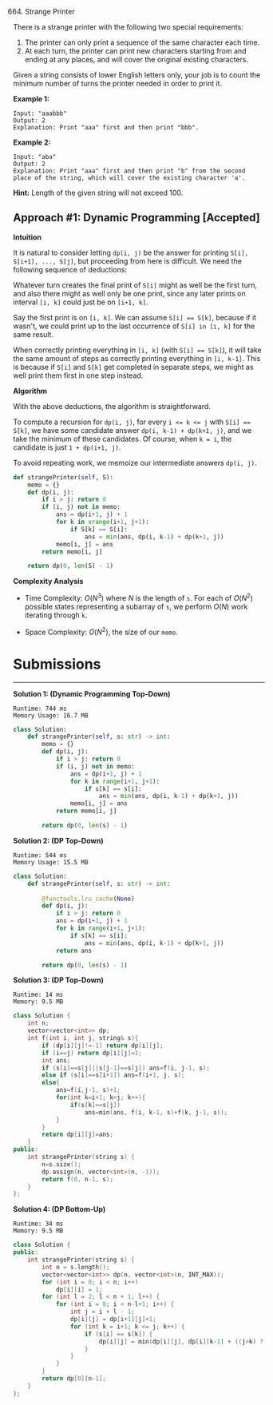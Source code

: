 664. Strange Printer

There is a strange printer with the following two special requirements:

1. The printer can only print a sequence of the same character each time.
1. At each turn, the printer can print new characters starting from and ending at any places, and will cover the original existing characters.

Given a string consists of lower English letters only, your job is to count the minimum number of turns the printer needed in order to print it.

**Example 1:**
```
Input: "aaabbb"
Output: 2
Explanation: Print "aaa" first and then print "bbb".
```

**Example 2:**
```
Input: "aba"
Output: 2
Explanation: Print "aaa" first and then print "b" from the second place of the string, which will cover the existing character 'a'.
```

**Hint:** Length of the given string will not exceed 100.

## Approach #1: Dynamic Programming [Accepted]
**Intuition**

It is natural to consider letting `dp(i, j)` be the answer for printing `S[i], S[i+1], ..., S[j]`, but proceeding from here is difficult. We need the following sequence of deductions:

Whatever turn creates the final print of `S[i]` might as well be the first turn, and also there might as well only be one print, since any later prints on interval `[i, k]` could just be on `[i+1, k]`.

Say the first print is on `[i, k]`. We can assume `S[i] == S[k]`, because if it wasn't, we could print up to the last occurrence of `S[i] in [i, k]` for the same result.

When correctly printing everything in `[i, k]` (with `S[i] == S[k]`), it will take the same amount of steps as correctly printing everything in `[i, k-1]`. This is because if `S[i]` and `S[k]` get completed in separate steps, we might as well print them first in one step instead.

**Algorithm**

With the above deductions, the algorithm is straightforward.

To compute a recursion for `dp(i, j)`, for every `i <= k <= j` with `S[i] == S[k]`, we have some candidate answer `dp(i, k-1) + dp(k+1, j)`, and we take the minimum of these candidates. Of course, when `k = i`, the candidate is just `1 + dp(i+1, j)`.

To avoid repeating work, we memoize our intermediate answers `dp(i, j)`.

```python
def strangePrinter(self, S):
    memo = {}
    def dp(i, j):
        if i > j: return 0
        if (i, j) not in memo:
            ans = dp(i+1, j) + 1
            for k in xrange(i+1, j+1):
                if S[k] == S[i]:
                    ans = min(ans, dp(i, k-1) + dp(k+1, j))
            memo[i, j] = ans
        return memo[i, j]

    return dp(0, len(S) - 1)
```

**Complexity Analysis**

* Time Complexity: $O(N^3)$ where $N$ is the length of `s`. For each of $O(N^2)$ possible states representing a subarray of `s`, we perform $O(N)$ work iterating through `k`.

* Space Complexity: $O(N^2)$, the size of our `memo`.

# Submissions
---
**Solution 1: (Dynamic Programming Top-Down)**
```
Runtime: 744 ms
Memory Usage: 16.7 MB
```
```python
class Solution:
    def strangePrinter(self, s: str) -> int:
        memo = {}
        def dp(i, j):
            if i > j: return 0
            if (i, j) not in memo:
                ans = dp(i+1, j) + 1
                for k in range(i+1, j+1):
                    if s[k] == s[i]:
                        ans = min(ans, dp(i, k-1) + dp(k+1, j))
                memo[i, j] = ans
            return memo[i, j]

        return dp(0, len(s) - 1)
```

**Solution 2: (DP Top-Down)**
```
Runtime: 544 ms
Memory Usage: 15.5 MB
```
```python
class Solution:
    def strangePrinter(self, s: str) -> int:
        
        @functools.lru_cache(None)
        def dp(i, j):
            if i > j: return 0
            ans = dp(i+1, j) + 1
            for k in range(i+1, j+1):
                if s[k] == s[i]:
                    ans = min(ans, dp(i, k-1) + dp(k+1, j))
            return ans

        return dp(0, len(s) - 1)
```

**Solution 3: (DP Top-Down)**
```
Runtime: 14 ms
Memory: 9.5 MB
```
```c++
class Solution {
    int n;
    vector<vector<int>> dp;
    int f(int i, int j, string& s){       
        if (dp[i][j]!=-1) return dp[i][j];
        if (i==j) return dp[i][j]=1;
        int ans;
        if (s[i]==s[j]||s[j-1]==s[j]) ans=f(i, j-1, s);
        else if (s[i]==s[i+1]) ans=f(i+1, j, s);
        else{
            ans=f(i,j-1, s)+1;
            for(int k=i+1; k<j; k++){
                if(s[k]==s[j])
                    ans=min(ans, f(i, k-1, s)+f(k, j-1, s));
            }
        }
        return dp[i][j]=ans;
    }
public:
    int strangePrinter(string s) {
        n=s.size();
        dp.assign(n, vector<int>(n, -1));
        return f(0, n-1, s);
    }
};
```

**Solution 4: (DP Bottom-Up)**
```
Runtime: 34 ms
Memory: 9.5 MB
```
```c++
class Solution {
public:
    int strangePrinter(string s) {
        int n = s.length();
        vector<vector<int>> dp(n, vector<int>(n, INT_MAX));
        for (int i = 0; i < n; i++)
            dp[i][i] = 1;
        for (int l = 2; l < n + 1; l++) {
            for (int i = 0; i < n-l+1; i++) {
                int j = i + l - 1;
                dp[i][j] = dp[i+1][j]+1;
                for (int k = i+1; k <= j; k++) {
                    if (s[i] == s[k]) {
                        dp[i][j] = min(dp[i][j], dp[i][k-1] + ((j>k) ? dp[k+1][j] : 0));
                    }
                }
            }
        }
        return dp[0][n-1];
    }
};
```
